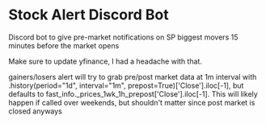 # Stock Alert Discord Bot
Discord bot to give pre-market notifications on SP biggest movers 15 minutes before the market opens


Make sure to update yfinance, I had a headache with that.

gainers/losers alert will try to grab pre/post market data at 1m interval with .history(period="1d", interval="1m", prepost=True)['Close'].iloc[-1], but defaults to fast_info._prices_1wk_1h_prepost['Close'].iloc[-1]. This will likely happen if called over weekends, but shouldn't matter since post market is closed anyways